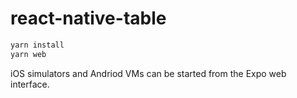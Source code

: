 # react-native-table

```bash
yarn install
yarn web
```

iOS simulators and Andriod VMs can be started from the Expo web interface.


